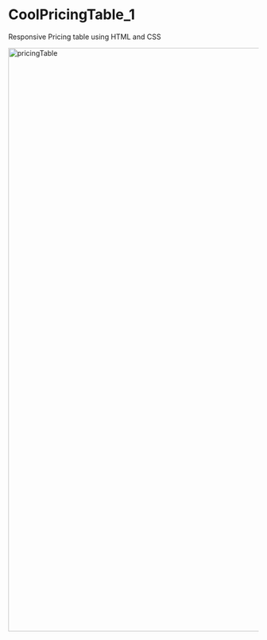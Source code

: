 # CoolPricingTable_1
Responsive Pricing table using HTML and CSS

<img width="1173" alt="pricingTable" src="https://user-images.githubusercontent.com/61027817/178561965-1a54365c-ee16-4836-ade9-796f0e80983f.png">

